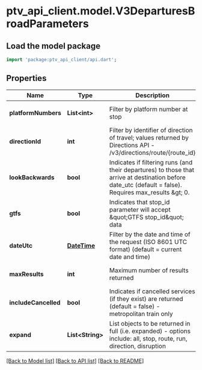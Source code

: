 # ptv_api_client.model.V3DeparturesBroadParameters

## Load the model package
```dart
import 'package:ptv_api_client/api.dart';
```

## Properties
Name | Type | Description | Notes
------------ | ------------- | ------------- | -------------
**platformNumbers** | **List&lt;int&gt;** | Filter by platform number at stop | [optional] [default to []]
**directionId** | **int** | Filter by identifier of direction of travel; values returned by Directions API - /v3/directions/route/{route_id} | [optional] [default to null]
**lookBackwards** | **bool** | Indicates if filtering runs (and their departures) to those that arrive at destination before date_utc (default &#x3D; false). Requires max_results &amp;gt; 0. | [optional] [default to null]
**gtfs** | **bool** | Indicates that stop_id parameter will accept \&quot;GTFS stop_id\&quot; data | [optional] [default to null]
**dateUtc** | [**DateTime**](DateTime.md) | Filter by the date and time of the request (ISO 8601 UTC format) (default &#x3D; current date and time) | [optional] [default to null]
**maxResults** | **int** | Maximum number of results returned | [optional] [default to null]
**includeCancelled** | **bool** | Indicates if cancelled services (if they exist) are returned (default &#x3D; false) - metropolitan train only | [optional] [default to null]
**expand** | **List&lt;String&gt;** | List objects to be returned in full (i.e. expanded) - options include: all, stop, route, run, direction, disruption | [optional] [default to []]

[[Back to Model list]](../README.md#documentation-for-models) [[Back to API list]](../README.md#documentation-for-api-endpoints) [[Back to README]](../README.md)


